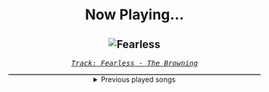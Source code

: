 <div align="center"> 
<h1>Now Playing...</h1>

![Fearless](https://i.scdn.co/image/ab67616d00001e0200663887ae32529bcef29f70)
--
_<samp><a href="https://open.spotify.com/track/5L0iZHVg5zs3bKVpzokKJL">Track: Fearless - The Browning</a></samp>_

<div style="border: 1px #4B5054 solid"></div>
<details>
  <summary>
    Previous played songs
  </summary>
  <table>
    <thead>
      <tr>
        <th>
          Artist
        </th>
        <th>
          Song
        </th>
        <th>
          Link
        </th>
      </tr>
    </thead>
    <tbody>
      <tr><td>The Browning</td><td>Fearless</td><td><a href="https://open.spotify.com/track/5L0iZHVg5zs3bKVpzokKJL">https://open.spotify.com/track/5L0iZHVg5zs3bKVpzokKJL</a></td></tr><tr><td>The Algorithm</td><td>Bouncing Dot</td><td><a href="https://open.spotify.com/track/5hL92FFe947cjA2ANn3PMa">https://open.spotify.com/track/5hL92FFe947cjA2ANn3PMa</a></td></tr><tr><td>The Algorithm</td><td>Cluster</td><td><a href="https://open.spotify.com/track/2VhWlMFLMfOCN4MMVVHDCB">https://open.spotify.com/track/2VhWlMFLMfOCN4MMVVHDCB</a></td></tr><tr><td>The Algorithm</td><td>Antikythera Mechanism</td><td><a href="https://open.spotify.com/track/0bDmLaTmSEAg6hXMZHI2kQ">https://open.spotify.com/track/0bDmLaTmSEAg6hXMZHI2kQ</a></td></tr><tr><td>The Algorithm</td><td>brute force</td><td><a href="https://open.spotify.com/track/6HEXrxUQyGHj48PLi1ei0w">https://open.spotify.com/track/6HEXrxUQyGHj48PLi1ei0w</a></td></tr><tr><td>The Algorithm</td><td>Superscalar</td><td><a href="https://open.spotify.com/track/1cKDKLbQGrsRJpbZCc84gZ">https://open.spotify.com/track/1cKDKLbQGrsRJpbZCc84gZ</a></td></tr><tr><td>The Algorithm</td><td>ピタゴラスPYTHAGORAS</td><td><a href="https://open.spotify.com/track/734aWXfWN0oaCNINae3s5r">https://open.spotify.com/track/734aWXfWN0oaCNINae3s5r</a></td></tr><tr><td>The Algorithm</td><td>ピタゴラスPYTHAGORAS</td><td><a href="https://open.spotify.com/track/734aWXfWN0oaCNINae3s5r">https://open.spotify.com/track/734aWXfWN0oaCNINae3s5r</a></td></tr><tr><td>Like Moths To Flames</td><td>Habitual Decline</td><td><a href="https://open.spotify.com/track/43EgxfBHcJr15V5tHOdRSQ">https://open.spotify.com/track/43EgxfBHcJr15V5tHOdRSQ</a></td></tr><tr><td>Confess</td><td>Eat What You Kill</td><td><a href="https://open.spotify.com/track/6yz2HojEuzMLx1yJoMYVSH">https://open.spotify.com/track/6yz2HojEuzMLx1yJoMYVSH</a></td></tr><tr><td>Upon A Burning Body</td><td>Built from War</td><td><a href="https://open.spotify.com/track/3ZgxVUl8xoSBb4XThOZ4HL">https://open.spotify.com/track/3ZgxVUl8xoSBb4XThOZ4HL</a></td></tr><tr><td>Upon A Burning Body</td><td>Built from War</td><td><a href="https://open.spotify.com/track/3ZgxVUl8xoSBb4XThOZ4HL">https://open.spotify.com/track/3ZgxVUl8xoSBb4XThOZ4HL</a></td></tr><tr><td>Hollywood Burns</td><td>The Abomination from Planet X</td><td><a href="https://open.spotify.com/track/3tAmwotJYD5YqWfNTtZWqy">https://open.spotify.com/track/3tAmwotJYD5YqWfNTtZWqy</a></td></tr><tr><td>Fury Weekend</td><td>Black To The Future</td><td><a href="https://open.spotify.com/track/3RZZ8KnNq63Isfqo67KI4W">https://open.spotify.com/track/3RZZ8KnNq63Isfqo67KI4W</a></td></tr><tr><td>MUZZ</td><td>New Age - Bossfight Remix</td><td><a href="https://open.spotify.com/track/5aCABFeoSwL2Ux0c1gW2QL">https://open.spotify.com/track/5aCABFeoSwL2Ux0c1gW2QL</a></td></tr><tr><td>Cassetter</td><td>Till The End - Wice Remix</td><td><a href="https://open.spotify.com/track/4hjArrRIBKCc3ubbVfdZfU">https://open.spotify.com/track/4hjArrRIBKCc3ubbVfdZfU</a></td></tr><tr><td>Essenger</td><td>Plague Doctor</td><td><a href="https://open.spotify.com/track/39uV4w1rAbweeZpUl07GID">https://open.spotify.com/track/39uV4w1rAbweeZpUl07GID</a></td></tr><tr><td>Daedric</td><td>Dawnbreaker</td><td><a href="https://open.spotify.com/track/3vzoPnAnMKonqPSIDgM8VG">https://open.spotify.com/track/3vzoPnAnMKonqPSIDgM8VG</a></td></tr><tr><td>Kodeseven</td><td>Bodyselector</td><td><a href="https://open.spotify.com/track/5JUrx2NogxHcBA6VaAmzk0">https://open.spotify.com/track/5JUrx2NogxHcBA6VaAmzk0</a></td></tr><tr><td>The Algorithm</td><td>Protocols</td><td><a href="https://open.spotify.com/track/6jh2n5f9maoVsuGa8bl7h1">https://open.spotify.com/track/6jh2n5f9maoVsuGa8bl7h1</a></td></tr>
    </tbody>
  </table>
</details>

</div>
